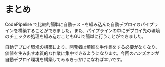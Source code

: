 # まとめ

CodePipeline で比較的簡単に自動テストを組み込んだ自動デプロイのパイプラインを構築することができました。また、パイプラインの中にデプロイ先の環境のチェックの処理を組み込むこともGUIで簡単に行うことができました。

自動デプロイ環境の構築により、開発者は煩雑な手作業をする必要がなくなり、価値を生み出す本質的な作業に集中できるようになります。今回のハンズオンが自動デプロイ環境を構築してみるきっかけになれば幸いです。
